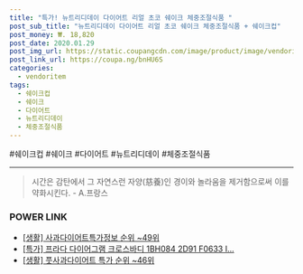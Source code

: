 ```yaml
--- 
title: "특가! 뉴트리디데이 다이어트 리얼 초코 쉐이크 체중조절식품 " 
post_sub_title: "뉴트리디데이 다이어트 리얼 초코 쉐이크 체중조절식품 + 쉐이크컵" 
post_money: ₩. 18,820 
post_date: 2020.01.29 
post_img_url: https://static.coupangcdn.com/image/product/image/vendoritem/2019/02/19/3035981509/7c2cb125-acad-4ce9-a30f-6ea951c06cb2.jpg 
post_link_url: https://coupa.ng/bnHU6S 
categories: 
  - vendoritem 
tags: 
  - 쉐이크컵 
  - 쉐이크 
  - 다이어트 
  - 뉴트리디데이 
  - 체중조절식품 
--- 
```

  #쉐이크컵 #쉐이크 #다이어트 #뉴트리디데이 #체중조절식품 
<hr> 

> 시간은 감탄에서 그 자연스런 자양(慈養)인 경이와 놀라움을 제거함으로써 이를 약화시킨다. - A.프랑스 


### POWER LINK

* <a href="https://blog.naver.com/sakai111/221773495707" target="_blank"> [생활] 사과다이어트특가정보 순위 ~49위</a>
* <a href="https://blog.naver.com/sakai111/221791116470" target="_blank">[특가] 프라다 다이어그램 크로스바디 1BH084 2D91 F0633 I...</a>
* <a href="https://blog.naver.com/sakai111/221783710013" target="_blank"> [생활] 풋사과다이어트 특가 순위 ~46위</a>
